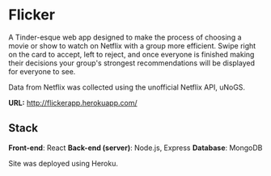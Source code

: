# Flicker

A Tinder-esque web app designed to make the process of choosing a movie or show to watch on Netflix with a group more efficient. Swipe right on the card to accept, left to reject, and once everyone is finished making their decisions your group's strongest recommendations will be displayed for everyone to see.

Data from Netflix was collected using the unofficial Netflix API, uNoGS.

**URL:** http://flickerapp.herokuapp.com/

## Stack

**Front-end**: React
**Back-end (server)**: Node.js, Express
**Database**: MongoDB

Site was deployed using Heroku.
